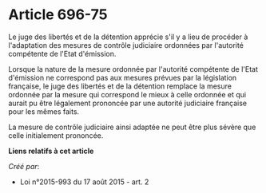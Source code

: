 # Article 696-75

Le juge des libertés et de la détention apprécie s'il y a lieu de procéder à l'adaptation des mesures de contrôle judiciaire
ordonnées par l'autorité compétente de l'Etat d'émission. 

Lorsque la nature de la mesure ordonnée par l'autorité compétente de l'Etat d'émission ne correspond pas aux mesures prévues
par la législation française, le juge des libertés et de la détention remplace la mesure ordonnée par la mesure qui
correspond le mieux à celle ordonnée et qui aurait pu être légalement prononcée par une autorité judiciaire française pour
les mêmes faits. 

La mesure de contrôle judiciaire ainsi adaptée ne peut être plus sévère que celle initialement prononcée.

**Liens relatifs à cet article**

_Créé par_:

  - Loi n°2015-993 du 17 août 2015 - art. 2
